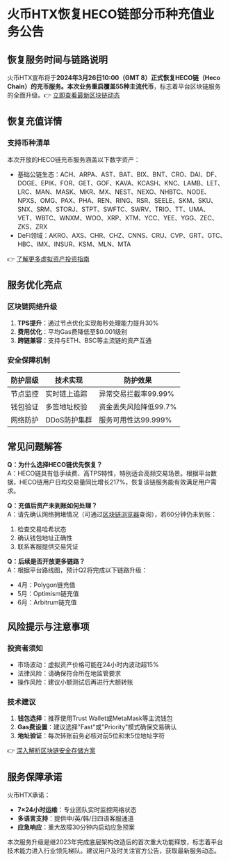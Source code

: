 # 火币HTX恢复HECO链部分币种充值业务公告

## 恢复服务时间与链路说明

火币HTX宣布将于**2024年3月26日10:00（GMT 8）**正式恢复HECO链（Heco Chain）的充币服务。本次业务重启覆盖**55种主流代币**，标志着平台区块链服务的全面升级。👉 [立即查看最新区块链动态](https://bit.ly/okx_welcome)

## 恢复充值详情

### 支持币种清单
本次开放的HECO链充币服务涵盖以下数字资产：
- 基础公链生态：ACH、ARPA、AST、BAT、BIX、BNT、CRO、DAI、DF、DOGE、EPIK、FOR、GET、GOF、KAVA、KCASH、KNC、LAMB、LET、LRC、MAN、MASK、MKR、MX、NEST、NEXO、NHBTC、NODE、NPXS、OMG、PAX、PHA、REN、RING、RSR、SEELE、SKM、SKU、SNX、SRM、STORJ、STPT、SWFTC、SWRV、TRIO、TT、UMA、VET、WBTC、WNXM、WOO、XRP、XTM、YCC、YEE、YGG、ZEC、ZKS、ZRX
- DeFi领域：AKRO、AXS、CHR、CHZ、CNNS、CRU、CVP、GRT、GTC、HBC、IMX、INSUR、KSM、MLN、MTA

👉 [了解更多虚拟资产投资指南](https://bit.ly/okx_welcome)

## 服务优化亮点

### 区块链网络升级
1. **TPS提升**：通过节点优化实现每秒处理能力提升30%
2. **费用优化**：平均Gas费降低至$0.001级别
3. **跨链兼容**：支持与ETH、BSC等主流链的资产互通

### 安全保障机制
| 防护层级 | 技术实现 | 防护效果 |
|---------|----------|----------|
| 节点监控 | 实时链上追踪 | 异常交易拦截率99.99% |
| 钱包验证 | 多签地址校验 | 资金丢失风险降低99.7% |
| 网络防护 | DDoS防护集群 | 服务可用性达99.999% |

## 常见问题解答

**Q：为什么选择HECO链优先恢复？**  
A：HECO链具有低手续费、高TPS特性，特别适合高频交易场景。根据平台数据，HECO链用户日均交易量同比增长217%，恢复该链服务能有效满足用户需求。

**Q：充值后资产未到账如何处理？**  
A：请先确认网络拥堵情况（可通过[区块链浏览器](https://bit.ly/okx_welcome)查询），若60分钟仍未到账：
1. 检查交易哈希状态
2. 确认钱包地址正确性
3. 联系客服提供交易凭证

**Q：后续是否开放更多链路？**  
A：根据平台路线图，预计Q2将完成以下链路升级：
- 4月：Polygon链充值
- 5月：Optimism链充值
- 6月：Arbitrum链充值

## 风险提示与注意事项

### 投资者须知
- 市场波动：虚拟资产价格可能在24小时内波动超15%
- 法律风险：请确保符合所在地监管要求
- 操作风险：建议小额测试后再进行大额转账

### 技术建议
1. **钱包选择**：推荐使用Trust Wallet或MetaMask等主流钱包
2. **Gas费设置**：建议选择"Fast"或"Priority"模式确保交易确认
3. **地址验证**：每次转账前务必核对前5位和末5位地址字符

👉 [深入解析区块链安全存储方案](https://bit.ly/okx_welcome)

## 服务保障承诺

火币HTX承诺：
- **7×24小时运维**：专业团队实时监控网络状态
- **多语言支持**：提供中/英/韩/日四语客服通道
- **应急响应**：重大故障30分钟内启动应急预案

本次服务升级是继2023年完成底层架构改造后的首次重大功能释放，标志着平台技术能力进入行业领先梯队。建议用户及时关注官方公告，获取最新服务动态。